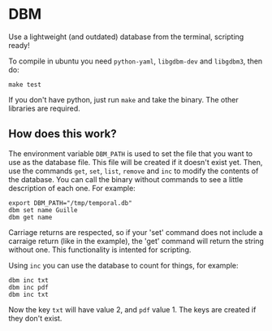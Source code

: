 DBM
===

Use a lightweight (and outdated) database from the terminal, scripting ready!

To compile in ubuntu you need `python-yaml`, `libgdbm-dev` and `libgdbm3`,
then do:

    make test

If you don't have python, just run `make` and take the binary. The other
libraries are required.

## How does this work?

The environment variable `DBM_PATH` is used to set the file that you want to
use as the database file. This file will be created if it doesn't exist yet.
Then, use the commands `get`, `set`, `list`, `remove` and `inc` to modify
the contents of the database. You can call the binary without commands to
see a little description of each one. For example:

    export DBM_PATH="/tmp/temporal.db"
    dbm set name Guille
    dbm get name

Carriage returns are respected, so if your 'set' command does not include a
carraige return (like in the example), the 'get' command will return the string
without one. This functionality is intented for scripting.

Using `inc` you can use the database to count for things, for example:

    dbm inc txt
    dbm inc pdf
    dbm inc txt

Now the key `txt` will have value 2, and `pdf` value 1. The keys are created
if they don't exist.
